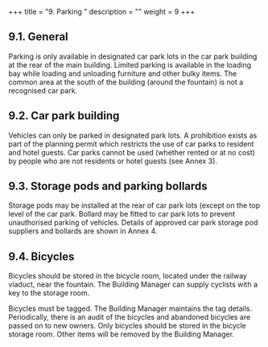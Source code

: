 +++
title = "9. Parking "
description = ""
weight = 9
+++

## 9.1.	General
Parking is only available in designated car park lots in the car park building at the rear of the main building.
Limited parking is available in the loading bay while loading and unloading furniture and other bulky items.
The common area at the south of the building (around the fountain) is not a recognised car park.

## 9.2.	Car park building
Vehicles can only be parked in designated park lots. A prohibition exists as part of the planning permit which restricts the use of car parks to resident and hotel guests. Car parks cannot be used (whether rented or at no cost) by people who are not residents or hotel guests (see Annex 3). 

## 9.3.	Storage pods and parking bollards

Storage pods may be installed at the rear of car park lots (except on the top level of the car park.
Bollard may be fitted to car park lots to prevent unauthorised parking of vehicles.
Details of approved car park storage pod suppliers and bollards are shown in Annex 4.
## 9.4.	Bicycles

Bicycles should be stored in the bicycle room, located under the railway viaduct, near the fountain. The Building Manager can supply cyclists with a key to the storage room. 

Bicycles must be tagged. The Building Manager maintains the tag details. Periodically, there is an audit of the bicycles and abandoned bicycles are passed on to new owners.
Only bicycles should be stored in the bicycle storage room. Other items will be removed by the Building Manager.
